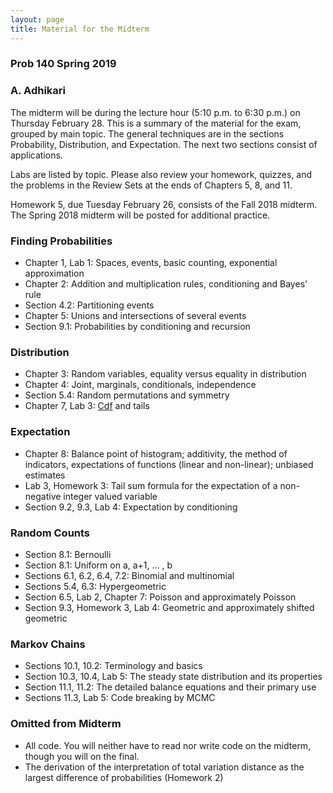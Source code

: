 ```yaml
---
layout: page
title: Material for the Midterm
---
```


### Prob 140 Spring 2019 ###
### A. Adhikari ###

The midterm will be during the lecture hour (5:10 p.m. to 6:30 p.m.) on Thursday February 28. This is a summary of the material for the exam, grouped by main topic. The general techniques are in the sections Probability, Distribution, and Expectation. The next two sections consist of applications. 

Labs are listed by topic. Please also review your homework, quizzes, and the problems in the Review Sets at the ends of Chapters 5, 8, and 11. 

Homework 5, due Tuesday February 26, consists of the Fall 2018 midterm. 
The Spring 2018 midterm will be posted for additional practice.


### Finding Probabilities ###
- Chapter 1, Lab 1: Spaces, events, basic counting, exponential approximation
- Chapter 2: Addition and multiplication rules, conditioning and Bayes' rule
- Section 4.2: Partitioning events
- Chapter 5: Unions and intersections of several events
- Section 9.1: Probabilities by conditioning and recursion 


### Distribution ###
- Chapter 3: Random variables, equality versus equality in distribution
- Chapter 4: Joint, marginals, conditionals, independence
- Section 5.4: Random permutations and symmetry
- Chapter 7, Lab 3: [Cdf](http://prob140.org/textbook/chapters/Chapter_07/00_Poissonization) and tails


### Expectation ###
- Chapter 8: Balance point of histogram; additivity, the method of indicators, expectations of functions (linear and non-linear); unbiased estimates
- Lab 3, Homework 3: Tail sum formula for the expectation of a non-negative integer valued variable
- Section 9.2, 9.3, Lab 4: Expectation by conditioning


### Random Counts ###
- Section 8.1: Bernoulli
- Section 8.1: Uniform on a, a+1, ... , b
- Sections 6.1, 6.2, 6.4, 7.2: Binomial and multinomial
- Sections 5.4, 6.3: Hypergeometric
- Section 6.5, Lab 2, Chapter 7: Poisson and approximately Poisson
- Section 9.3, Homework 3, Lab 4: Geometric and approximately shifted geometric


### Markov Chains ###
- Sections 10.1, 10.2: Terminology and basics
- Section 10.3, 10.4, Lab 5: The steady state distribution and its properties
- Section 11.1, 11.2: The detailed balance equations and their primary use
- Sections 11.3, Lab 5: Code breaking by MCMC


### Omitted from Midterm ###

- All code. You will neither have to read nor write code on the midterm, though you will on the final.
- The derivation of the interpretation of total variation distance as the largest difference of probabilities (Homework 2)